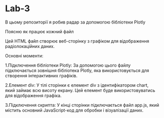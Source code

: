 # Lab-3
В цьому репозиторії я робив радар за допомогою бібліотеки Plotly

Поясню як працює кожний файл



Цей HTML файл створює веб-сторінку з графіком для відображення радіолокаційних даних. 

Основні моменти:

1.Підключення бібліотеки Plotly: За допомогою цього файлу підключається зовнішня бібліотека Plotly, яка використовується для створення інтерактивних графіків.

2.Елемент div: У тілі сторінки є елемент div з ідентифікатором chart, який займає всю висоту екрану. Цей елемент буде використовуватись для відображення графіка.

3.Підключення скрипта: У кінці сторінки підключається файл app.js, який містить основний JavaScript-код для обробки і візуалізації даних.

